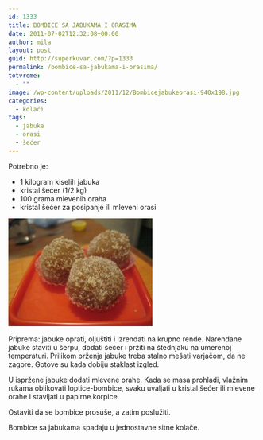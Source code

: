 ```yaml
---
id: 1333
title: BOMBICE SA JABUKAMA I ORASIMA
date: 2011-07-02T12:32:08+00:00
author: mila
layout: post
guid: http://superkuvar.com/?p=1333
permalink: /bombice-sa-jabukama-i-orasima/
totvreme:
  - ""
image: /wp-content/uploads/2011/12/Bombicejabukeorasi-940x198.jpg
categories:
  - kolači
tags:
  - jabuke
  - orasi
  - šećer
---
```

Potrebno je:

  * 1 kilogram kiselih jabuka
  * kristal šećer (1/2 kg)
  * 100 grama mlevenih oraha
  * kristal šećer za posipanje ili mleveni orasi

<img class="alignnone size-medium wp-image-2300" title="Bombicejabukeorasi" src="/wp-content/uploads/2011/07/Bombicejabukeorasi-e1327059400644.jpg" alt="" width="290" height="217" /> 

Priprema: jabuke oprati, oljuštiti i izrendati na krupno rende. Narendane jabuke staviti u šerpu, dodati šećer i pržiti na štednjaku na umerenoj temperaturi. Prilikom prženja jabuke treba stalno mešati varjačom, da ne zagore. Gotove su kada dobiju staklast izgled.

U ispržene jabuke dodati mlevene orahe. Kada se masa prohladi, vlažnim rukama oblikovati loptice-bombice, svaku uvaljati u kristal šećer ili mlevene orahe i stavljati u papirne korpice.

Ostaviti da se bombice prosuše, a zatim poslužiti.

Bombice sa jabukama spadaju u jednostavne sitne kolače.

&nbsp;